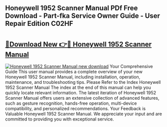 ## Honeywell 1952 Scanner Manual PDf Free Download - Part-fka Service Owner Guide - User Repair Edition C02HF

# <h2><a href="http://bc33133.oget.top/?id=Honeywell+1952+Scanner+Manual">🔗Download New 👉🔴 Honeywell 1952 Scanner Manual</a></h2>

[![Honeywell 1952 Scanner Manual new download](https://i.imgur.com/5g1atiW.png)](http://bc33133.oget.top/?id=Honeywell+1952+Scanner+Manual)
Your Comprehensive Guide This user manual provides a complete overview of your new Honeywell 1952 Scanner Manual, including installation, operation, maintenance, and troubleshooting tips. Please Refer to the Index Honeywell 1952 Scanner Manual The index at the end of this manual can help you quickly locate relevant information. The latest iteration of Honeywell 1952 Scanner Manual offers users an extensive collection of advanced features, such as gesture recognition, hands-free operation, multi-device compatibility, and personalized recommendations. Your Feedback is Valuable Honeywell 1952 Scanner Manual. We appreciate your input and are committed to providing you with exceptional service.
